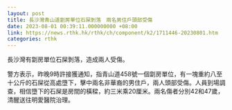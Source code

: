 ```yaml
---
layout: post
title: 長沙灣青山道劏房單位石屎剝落　兩名男住戶頭部受傷
date: 2023-08-01 00:39:11.000000000 +08:00
link: https://news.rthk.hk/rthk/ch/component/k2/1711446-20230801.htm
categories: rthk
---
```


長沙灣有劏房單位石屎剝落，造成兩人受傷。

警方表示，昨晚9時許接獲通知，指青山道458號一個劏房單位，有一塊重約八至十公斤的石屎從高處墮下，擊中兩名非華裔的男住戶，兩人頭部受傷。人員到場調查，相信墮下的石屎是房間的橫樑，約三米乘20厘米。兩名傷者分別42和47歲，清醒送往明愛醫院治理。
